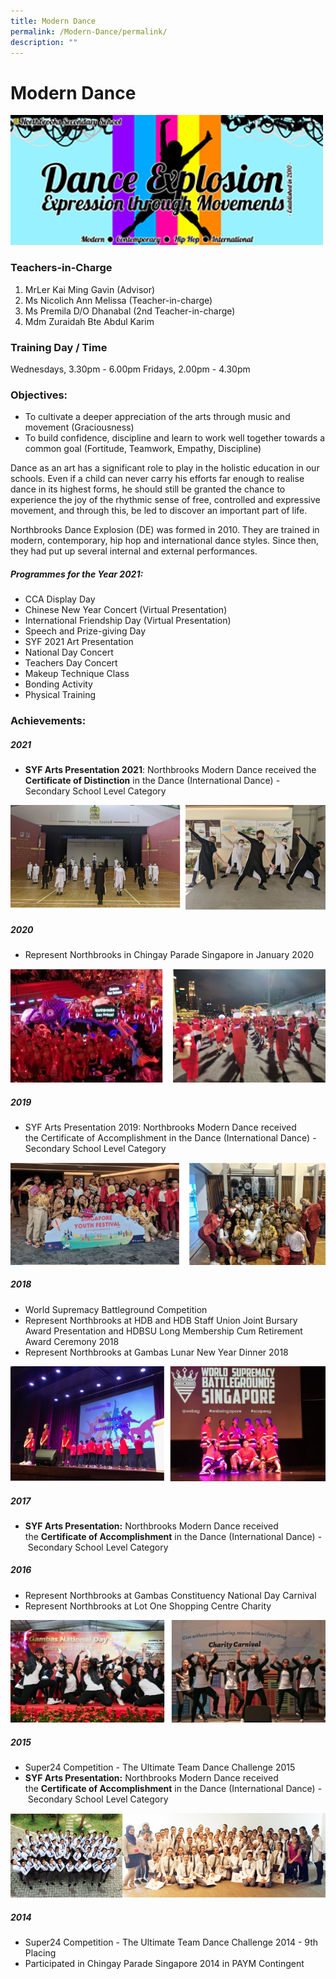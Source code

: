 ```yaml
---
title: Modern Dance
permalink: /Modern-Dance/permalink/
description: ""
---
```

Modern Dance
============

![](/images/DE%20Banner.jpeg)

### Teachers-in-Charge
1. MrLer Kai Ming Gavin (Advisor)
2. Ms Nicolich Ann Melissa (Teacher-in-charge)
3. Ms Premila D/O Dhanabal (2nd Teacher-in-charge)
4. Mdm Zuraidah Bte Abdul Karim 

### Training Day / Time
Wednesdays, 3.30pm - 6.00pm
Fridays, 2.00pm - 4.30pm

### Objectives:
* To cultivate a deeper appreciation of the arts through music and movement (Graciousness)
* To build confidence, discipline and learn to work well together towards a common goal (Fortitude, Teamwork, Empathy, Discipline)

Dance as an art has a significant role to play in the holistic education in our schools. Even if a child can never carry his efforts far enough to realise dance in its highest forms, he should still be granted the chance to experience the joy of the rhythmic sense of free, controlled and expressive movement, and through this, be led to discover an important part of life.  

Northbrooks Dance Explosion (DE) was formed in 2010. They are trained in modern, contemporary, hip hop and international dance styles. Since then, they had put up several internal and external performances.

##### Programmes for the Year 2021:

*   CCA Display Day
*   Chinese New Year Concert (Virtual Presentation)
*   International Friendship Day (Virtual Presentation)
*   Speech and Prize-giving Day
*   SYF 2021 Art Presentation
*   National Day Concert
*   Teachers Day Concert
*   Makeup Technique Class
*   Bonding Activity
*   Physical Training

### Achievements:


##### 2021
* **SYF Arts Presentation 2021**: Northbrooks Modern Dance received the **Certificate of Distinction** in the Dance (International Dance) - Secondary School Level Category

![](/images/Dance1.png)

##### 2020

*   Represent Northbrooks in Chingay Parade Singapore in January 2020

![](/images/Dance2.png)

##### 2019

*   SYF Arts Presentation 2019: Northbrooks Modern Dance received the Certificate of Accomplishment in the Dance (International Dance) - Secondary School Level Category

![](/images/Dance3.png)

##### 2018

*   World Supremacy Battleground Competition 
*   Represent Northbrooks at HDB and HDB Staff Union Joint Bursary Award Presentation and HDBSU Long Membership Cum Retirement Award Ceremony 2018
*   Represent Northbrooks at Gambas Lunar New Year Dinner 2018

![](/images/Dance4.png)

##### 2017

*   **SYF Arts Presentation:** Northbrooks Modern Dance received the **Certificate of Accomplishment** in the Dance (International Dance) - Secondary School Level Category

##### 2016

*   Represent Northbrooks at Gambas Constituency National Day Carnival
*   Represent Northbrooks at Lot One Shopping Centre Charity

![](/images/Dance5.png)

##### 2015

*   Super24 Competition - The Ultimate Team Dance Challenge 2015
*   **SYF Arts Presentation:** Northbrooks Modern Dance received the **Certificate of Accomplishment** in the Dance (International Dance) - Secondary School Level Category

![](/images/Dance6.png)

##### 2014 

*   Super24 Competition - The Ultimate Team Dance Challenge 2014 - 9th Placing
*   Participated in Chingay Parade Singapore 2014 in PAYM Contingent